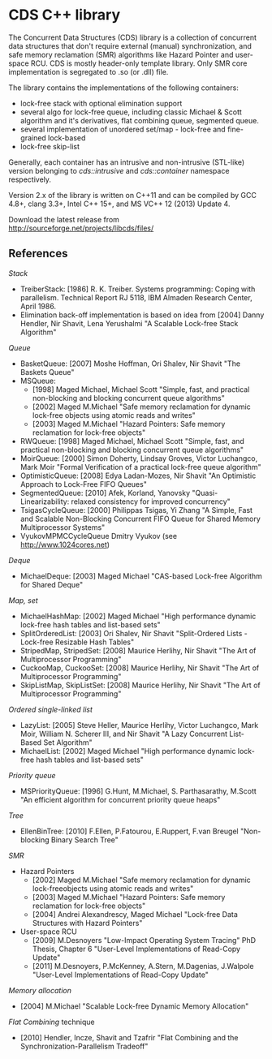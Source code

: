 CDS C++ library
===============

The Concurrent Data Structures (CDS) library is a collection of concurrent data structures 
that don't require external (manual) synchronization, and safe memory reclamation (SMR) 
algorithms like Hazard Pointer and user-space RCU. CDS is mostly header-only template library. 
Only SMR core implementation is segregated to .so (or .dll) file.

The library contains the implementations of the following containers:
  - lock-free stack with optional elimination support
  - several algo for lock-free queue, including classic Michael & Scott algorithm and it's derivatives,
    flat combining queue, segmented queue.
  - several implementation of unordered set/map - lock-free and fine-grained lock-based
  - lock-free skip-list
  
Generally, each container has an intrusive and non-intrusive (STL-like) version belonging to 
*cds::intrusive* and *cds::container* namespace respectively.

Version 2.x of the library is written on C++11 and can be compiled by GCC 4.8+, clang 3.3+, Intel C++ 15+, 
and MS VC++ 12 (2013) Update 4.

Download the latest release from http://sourceforge.net/projects/libcds/files/

References
----------
*Stack*
  - TreiberStack: [1986] R. K. Treiber. Systems programming: Coping with parallelism. Technical Report RJ 5118, IBM Almaden Research Center, April 1986.
  - Elimination back-off implementation is based on idea from [2004] Danny Hendler, Nir Shavit, Lena Yerushalmi "A Scalable Lock-free Stack Algorithm"
        
*Queue*
  - BasketQueue: [2007] Moshe Hoffman, Ori Shalev, Nir Shavit "The Baskets Queue"
  - MSQueue:
    * [1998] Maged Michael, Michael Scott "Simple, fast, and practical non-blocking and blocking concurrent queue algorithms"
    * [2002] Maged M.Michael "Safe memory reclamation for dynamic lock-free objects using atomic reads and writes"
    * [2003] Maged M.Michael "Hazard Pointers: Safe memory reclamation for lock-free objects"
  - RWQueue: [1998] Maged Michael, Michael Scott "Simple, fast, and practical non-blocking and blocking concurrent queue algorithms"
  - MoirQueue: [2000] Simon Doherty, Lindsay Groves, Victor Luchangco, Mark Moir "Formal Verification of a practical lock-free queue algorithm"
  - OptimisticQueue: [2008] Edya Ladan-Mozes, Nir Shavit "An Optimistic Approach to Lock-Free FIFO Queues"
  - SegmentedQueue: [2010] Afek, Korland, Yanovsky "Quasi-Linearizability: relaxed consistency for improved concurrency"
  - TsigasCycleQueue: [2000] Philippas Tsigas, Yi Zhang "A Simple, Fast and Scalable Non-Blocking Concurrent FIFO Queue for Shared Memory Multiprocessor Systems"
  - VyukovMPMCCycleQueue Dmitry Vyukov (see http://www.1024cores.net)

*Deque*
  - MichaelDeque: [2003] Maged Michael "CAS-based Lock-free Algorithm for Shared Deque"

*Map, set*
  - MichaelHashMap: [2002] Maged Michael "High performance dynamic lock-free hash tables and list-based sets"
  - SplitOrderedList: [2003] Ori Shalev, Nir Shavit "Split-Ordered Lists - Lock-free Resizable Hash Tables"
  - StripedMap, StripedSet: [2008] Maurice Herlihy, Nir Shavit "The Art of Multiprocessor Programming"
  - CuckooMap, CuckooSet: [2008] Maurice Herlihy, Nir Shavit "The Art of Multiprocessor Programming"
  - SkipListMap, SkipListSet: [2008] Maurice Herlihy, Nir Shavit "The Art of Multiprocessor Programming"
        
*Ordered single-linked list*
  - LazyList: [2005] Steve Heller, Maurice Herlihy, Victor Luchangco, Mark Moir, William N. Scherer III, and Nir Shavit "A Lazy Concurrent List-Based Set Algorithm"
  - MichaelList: [2002] Maged Michael "High performance dynamic lock-free hash tables and list-based sets"

*Priority queue*
  - MSPriorityQueue: [1996] G.Hunt, M.Michael, S. Parthasarathy, M.Scott "An efficient algorithm for concurrent priority queue heaps"

*Tree*
  - EllenBinTree: [2010] F.Ellen, P.Fatourou, E.Ruppert, F.van Breugel "Non-blocking Binary Search Tree"

*SMR*
  - Hazard Pointers
    * [2002] Maged M.Michael "Safe memory reclamation for dynamic lock-freeobjects using atomic reads and writes"
    * [2003] Maged M.Michael "Hazard Pointers: Safe memory reclamation for lock-free objects"
    * [2004] Andrei Alexandrescy, Maged Michael "Lock-free Data Structures with Hazard Pointers"
  - User-space RCU
    * [2009] M.Desnoyers "Low-Impact Operating System Tracing" PhD Thesis,
             Chapter 6 "User-Level Implementations of Read-Copy Update"
    * [2011] M.Desnoyers, P.McKenney, A.Stern, M.Dagenias, J.Walpole "User-Level
             Implementations of Read-Copy Update"

*Memory allocation*
  - [2004] M.Michael "Scalable Lock-free Dynamic Memory Allocation"

*Flat Combining* technique
  - [2010] Hendler, Incze, Shavit and Tzafrir "Flat Combining and the Synchronization-Parallelism Tradeoff"

